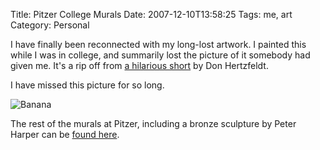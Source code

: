 Title: Pitzer College Murals
Date: 2007-12-10T13:58:25
Tags: me, art
Category: Personal

I have finally been reconnected with my long-lost artwork. I painted this 
while I was in college, and summarily lost the picture of it somebody had 
given me. It's a rip off from [a hilarious short][1] by Don Hertzfeldt.  

I have missed this picture for so long.

![Banana]({filename}/images/I%20am%20a%20banana.jpeg)

The rest of the murals at Pitzer, including a bronze sculpture by Peter 
Harper can be [found here][2].

[1]: http://www.youtube.com/watch?v=vSb-nV8l2QY
[2]: http://ccdl.libraries.claremont.edu/cdm4/results.php?CISOOP1=exact&CISOFIELD1=CISOSEARCHALL&CISOROOT=/map&CISOBOX1=Pitzer+College.+Office+of+Public+Relations&CISOSTART=1,1
